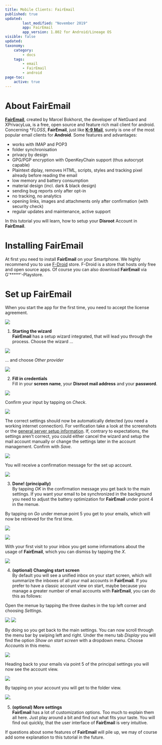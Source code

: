 ```yaml
---
title: Mobile Clients: FairEmail
published: true
updated:
        last_modified: "November 2019"
        app: FairEmail
        app_version: 1.802 for Android/Lineage OS
visible: false
updated:
taxonomy:
    category:
        - docs
    tags:
        - email
        - FairEmail
        - android
page-toc:
    active: true
---
```


# About FairEmail

**[FairEmail](https://email.faircode.eu/)**, created by Marcel Bokhorst, the developer of NetGuard and XPrivacyLua, is a free, open source and feature rich mail client for android. Concerning **FLOSS*, **FairEmail**, just like [**K-9 Mail**](/tutorials/email/clients/mobile/k9), surely is one of the most popular email clients for **Android**. Some features and advantages:

 - works with IMAP and POP3
 - folder synchronisation
 - privacy by design
 - GPG/PGP encryption with OpenKeyChain support (thus autocrypt capable)
 - Plaintext diplay, removes HTML, scripts, styles and tracking pixel already before reading the email
 - low memory and battery consumption
 - material design (incl. dark & black design)
 - sending bug reports only after opt-in
 - no tracking, no analytics
 - opening links, images and attachments only after confirmation (with security check)
 - regular updates and maintenance, active support

In this tutorial you will learn, how to setup your **Disroot** Account in **FairEmail**.

# Installing FairEmail

At first you need to install **FairEmail** on your Smartphone. We highly recommend you to use [F-Droid](https://f-droid.org/) store. F-Droid is a store that hosts only free and open source apps. Of course you can also download **FairEmail** via G'*****'-Playstore.

# Set up FairEmail

When you start the app for the first time, you need to accept the license agreement.

![](en/fairemail_setup_01.png)

1. **Starting the wizard**<br>
**FairEmail** has a setup wizard integrated, that will lead you through the process. Choose the wizard ...

![](en/fairemail_setup_02.png)

... and choose *Other provider*

![](en/fairemail_setup_03.png)

2. **Fill in credentials**<br>
Fill in your **screen name**, your **Disroot mail address** and your **password**.

![](en/fairemail_setup_04.png)

Confirm your input by tapping on *Check*.

![](en/fairemail_setup_05.png)

The correct settings should now be automatically detected (you need a working internet connection). For verification take a look at the screenshots or the [general server setup information](/tutorials/email/settings). If, contrary to expectations, the settings aren't correct, you could either cancel the wizard and setup the mail account manually or change the settings later in the account management. Confirm with *Save*.

![](en/fairemail_setup_06.png)

You will receive a confirmation message for the set up account.

![](en/fairemail_setup_07.png)

3. **Done! (principally)**<br>
By tapping *OK* in the confirmation message you get back to the main settings. If you want your email to be synchronized in the background you need to adjust the battery optimization for **FairEmail** under point 4 in the menue.

By tapping on *Go* under menue point 5 you get to your emails, which will now be retrieved for the first time.

![](en/fairemail_setup_08.png)

![](en/fairemail_setup_09.png)

With your first visit to your inbox you get some informations about the usage of **FairEmail**, which you can dismiss by tapping the *X*.

![](en/fairemail_setup_10.png)

4. **(optional) Changing start screen**<br>
By default you will see a unified inbox on your start screen, which will summarize the inboxes of all your mail accounts in **FairEmail**. If you prefer to have a classic account view on start, maybe because you manage a greater number of email accounts with **FairEmail**, you can do this as follows:

Open the menue by tapping the three dashes in the top left corner and choosing *Settings*.

![](en/fairemail_setup_11.png) ![](en/fairemail_setup_12.png)

By doing so you get back to the main settings. You can now scroll through the menu bar by swiping left and right. Under the menu tab *Display* you will find the option *Show on start screen* with a dropdown menu. Choose *Accounts* in this menu.

![](en/fairemail_setup_13.png)

Heading back to your emails via point 5 of the principal settings you will now see the account view.

![](en/fairemail_setup_14.png)

By tapping on your account you will get to the folder view.

![](en/fairemail_setup_15.png).

5. **(optional) More settings**<br>
**FairEmail** has a lot of customization options. Too much to explain them all here. Just play around a bit and find out what fits your taste. You will find out quickly, that the user interface of **FairEmail** is very intuitive.

If questions about some features of **FairEmail** will pile up, we may of course add some explanation to this tutorial in the future.
